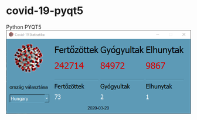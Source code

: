 # covid-19-pyqt5
Python PYQT5
![covid-19](https://github.com/biggeorge75/covid-19-pyqt5/blob/master/covid-19-pyqt5.png?raw=true)
